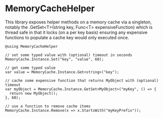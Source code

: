 # MemoryCacheHelper

This library exposes helper methods on a memory cache via a singleton, notably the .GetSet&lt;T&gt;(string key, Func&lt;T&gt; expensiveFunction) which is thread safe in that it locks (on a per key basis) ensuring any expensive functions to populate a cache key would only executed once.

	@using MemoryCacheHelper

	// set some typed value with (optional) timeout in seconds
	MemoryCache.Instance.Set("key", "value", 60);

	// get some typed value
	var value = MemoryCache.Instance.Get<string>("key"); 

	// cache some expensive function that returns MyObject with (optional) timeout
	var myObject = MemoryCache.Instance.GetSet<MyObject>("myKey", () => {	  
	  return new MyObject();
	}, 60);

	// use a function to remove cache items
	MemoryCache.Instance.Remove(x => x.StartsWith("myKeyPrefix"));
